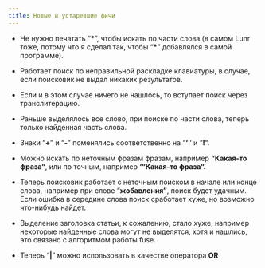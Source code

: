 ```yaml
---
title: Новые и устаревшие фичи
---
```


-  Не нужно печатать “**\***”, чтобы искать по части слова (в самом Lunr тоже, потому что я сделал так, чтобы “**\***” добавлялся в самой программе).

-  Работает поиск по неправильной раскладке клавиатуры, в случае, если поисковик не выдал никаких результатов.

-  Если и в этом случае ничего не нашлось, то вступает поиск через транслитерацию.

-  Раньше выделялось все слово, при поиске по части слова, теперь только найденная часть слова.

-  Знаки “**\+**” и “**\-**” поменялись соответственно на “**‘**‘‘ и “**!**“.

-  Можно искать по неточным фразам фразам, например **“Какая-то фраза“**, или по точным, например **‘“Какая-то фраза“.**

-  Теперь поисковик работает с неточным поиском в начале или конце слова, например при слове “**жобавления”**, поиск будет удачным. Если ошибка в середине слова поиск сработает хуже, но возможно что-нибудь найдет.

-  Выделение заголовка статьи, к сожалению, стало хуже, например некоторые найденные слова могут не выделятся, хотя и нашлись, это связано с алгоритмом работы fuse.

-  Теперь “**|**” можно использовать в качестве оператора **OR**